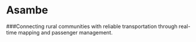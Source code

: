 # Asambe
###Connecting rural communities with reliable transportation through real-time mapping and passenger management.
